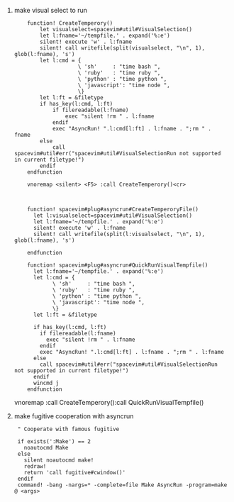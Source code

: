 1.  make visual select to run


    		function! CreateTemperory()
    			let visualselect=spacevim#util#VisualSelection()
    			let l:fname='~/tempfile.' . expand('%:e')
    			silent! execute 'w' . l:fname
    			silent! call writefile(split(visualselect, "\n", 1), glob(l:fname), 's')
    			let l:cmd = {
    						\ 'sh'     : "time bash ",
    						\ 'ruby'   : "time ruby ",
    						\ 'python' : "time python ",
    						\ 'javascript': "time node ",
    						\}
    			let l:ft = &filetype
    			if has_key(l:cmd, l:ft)
    				if filereadable(l:fname)
    					exec "silent !rm " . l:fname
    				endif
    				exec "AsyncRun! ".l:cmd[l:ft] . l:fname . ";rm " . fname
    			else
    				call spacevim#util#err("spacevim#util#VisualSelectionRun not supported in current filetype!")
    			endif
    		endfunction

    		vnoremap <silent> <F5> :call CreateTemperory()<cr>



            function! spacevim#plug#asyncrun#CreateTemperoryFile()
              let l:visualselect=spacevim#util#VisualSelection()
              let l:fname='~/tempfile.' . expand('%:e')
              silent! execute 'w' . l:fname
              silent! call writefile(split(l:visualselect, "\n", 1), glob(l:fname), 's')

            endfunction

            function! spacevim#plug#asyncrun#QuickRunVisualTempfile()
              let l:fname='~/tempfile.' . expand('%:e')
              let l:cmd = {
                    \ 'sh'     : "time bash ",
                    \ 'ruby'   : "time ruby ",
                    \ 'python' : "time python ",
                    \ 'javascript': "time node ",
                    \}
              let l:ft = &filetype

              if has_key(l:cmd, l:ft)
                if filereadable(l:fname)
                  exec "silent !rm " . l:fname
                endif
                exec "AsyncRun! ".l:cmd[l:ft] . l:fname . ";rm " . l:fname
              else
                call spacevim#util#err("spacevim#util#VisualSelectionRun not supported in current filetype!")
              endif
              wincmd j
            endfunction

      vnoremap <silent> <F5> :call CreateTemperory()<cr>:call QuickRunVisualTempfile()<cr>

2. make fugitive cooperation with asyncrun

        " Cooperate with famous fugitive

        if exists(':Make') == 2
          noautocmd Make
        else
          silent noautocmd make!
          redraw!
          return 'call fugitive#cwindow()'
        endif 
        command! -bang -nargs=* -complete=file Make AsyncRun -program=make @ <args>

